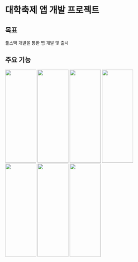 ﻿# 대학축제 앱 개발 프로젝트

## 목표

풀스택 개발을 통한 앱 개발 및 출시

## 주요 기능


<img src= "https://github.com/JunHyungJang/UnivFestival_2/assets/89409079/153d65fe-5cde-47de-a4a4-62334c7dba0f" width="100" height="300">
<img src="https://github.com/JunHyungJang/UnivFestival_2/assets/89409079/e96cce2d-5e96-4474-940c-26b12a20c778" width="100" height="300">


<img src="https://github.com/JunHyungJang/UnivFestival_2/assets/89409079/e537803a-a93c-4a9c-8004-c7b6004cace4" width="100" height="300">
<img src="https://github.com/JunHyungJang/UnivFestival_2/assets/89409079/1a55b555-76e4-42b7-9b16-73bcdf122ee5" width="100" height="300">
<img src="https://github.com/JunHyungJang/UnivFestival_2/assets/89409079/c6489290-02de-4610-9867-bf11fc8a2027" width="100" height="300">


<img src="https://github.com/JunHyungJang/UnivFestival_2/assets/89409079/fa805c51-4565-4e0d-9110-023c9f5a19db" width="100" height="300">

<img src="https://github.com/JunHyungJang/UnivFestival_2/assets/89409079/be9f79a9-2953-4c4e-88c1-800d9f683e2e" width="100" height="300">

